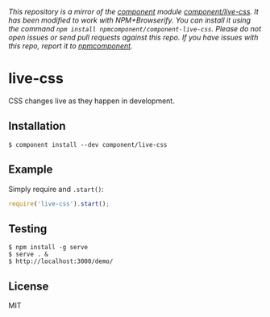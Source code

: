 *This repository is a mirror of the [component](http://component.io) module [component/live-css](http://github.com/component/live-css). It has been modified to work with NPM+Browserify. You can install it using the command `npm install npmcomponent/component-live-css`. Please do not open issues or send pull requests against this repo. If you have issues with this repo, report it to [npmcomponent](https://github.com/airportyh/npmcomponent).*

# live-css

  CSS changes live as they happen in development.

## Installation

    $ component install --dev component/live-css

## Example

  Simply require and `.start()`:

```js
require('live-css').start();
```

## Testing

```
$ npm install -g serve
$ serve . &
$ http://localhost:3000/demo/
```

## License

  MIT
